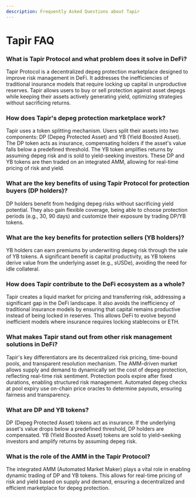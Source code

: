 ```yaml
---
description: Frequently Asked Questions about Tapir
---
```


# Tapir FAQ

### What is Tapir Protocol and what problem does it solve in DeFi?

Tapir Protocol is a decentralized depeg protection marketplace designed to improve risk management in DeFi. It addresses the inefficiencies of traditional insurance models that require locking up capital in unproductive reserves. Tapir allows users to buy or sell protection against asset depegs while keeping their assets actively generating yield, optimizing strategies without sacrificing returns.

### How does Tapir's depeg protection marketplace work?

Tapir uses a token splitting mechanism. Users split their assets into two components: DP (Depeg Protected Asset) and YB (Yield Boosted Asset). The DP token acts as insurance, compensating holders if the asset's value falls below a predefined threshold. The YB token amplifies returns by assuming depeg risk and is sold to yield-seeking investors. These DP and YB tokens are then traded on an integrated AMM, allowing for real-time pricing of risk and yield.

### What are the key benefits of using Tapir Protocol for protection buyers (DP holders)?

DP holders benefit from hedging depeg risks without sacrificing yield potential. They also gain flexible coverage, being able to choose protection periods (e.g., 30, 90 days) and customize their exposure by trading DP/YB tokens.

### What are the key benefits for protection sellers (YB holders)?

YB holders can earn premiums by underwriting depeg risk through the sale of YB tokens. A significant benefit is capital productivity, as YB tokens derive value from the underlying asset (e.g., sUSDe), avoiding the need for idle collateral.

### How does Tapir contribute to the DeFi ecosystem as a whole?

Tapir creates a liquid market for pricing and transferring risk, addressing a significant gap in the DeFi landscape. It also avoids the inefficiency of traditional insurance models by ensuring that capital remains productive instead of being locked in reserves. This allows DeFi to evolve beyond inefficient models where insurance requires locking stablecoins or ETH.

### What makes Tapir stand out from other risk management solutions in DeFi?

Tapir's key differentiators are its decentralized risk pricing, time-bound pools, and transparent resolution mechanism. The AMM-driven market allows supply and demand to dynamically set the cost of depeg protection, reflecting real-time risk sentiment. Protection pools expire after fixed durations, enabling structured risk management. Automated depeg checks at pool expiry use on-chain price oracles to determine payouts, ensuring fairness and transparency.

### What are DP and YB tokens?

DP (Depeg Protected Asset) tokens act as insurance. If the underlying asset's value drops below a predefined threshold, DP holders are compensated. YB (Yield Boosted Asset) tokens are sold to yield-seeking investors and amplify returns by assuming depeg risk.

### What is the role of the AMM in the Tapir Protocol?

The integrated AMM (Automated Market Maker) plays a vital role in enabling dynamic trading of DP and YB tokens. This allows for real-time pricing of risk and yield based on supply and demand, ensuring a decentralized and efficient marketplace for depeg protection.